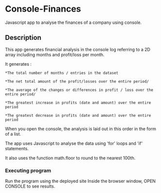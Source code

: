 # Console-Finances

Javascript app to analyse the finances of a company using console.

## Description 

This app generates financial analysis in the console log referring to a 2D array including months and profit/loss per month. 

It generates :

    *The total number of months / entries in the dataset

    *The net total amount of the profit/losses over the entire period/ 

    *The average of the changes or differences in profit / loss over the entire period/ 

    *The greatest increase in profits (date and amount) over the entire period

    *The greatest decrease in profits (date and amount) over the entire period

When you open the console, the analysis is laid out in this order in the form of a list.

The app uses Javascript to analyse the data using 'for' loops and 'if' statements. 

It also uses the function math.floor to round to the nearest 100th.

### Executing program

Run the program using the deployed site 
Inside the browser window,  OPEN CONSOLE to see results.







